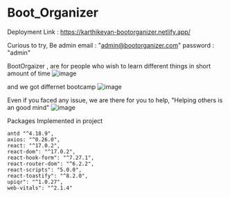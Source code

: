 # Boot_Organizer

Deployment Link : https://karthikeyan-bootorganizer.netlify.app/

Curious to try,
Be admin 
email : "admin@bootorganizer.com"
password : "admin"

BootOrgaizer , are for people who wish to learn different things in short amount of time
![image](https://user-images.githubusercontent.com/60779362/156768073-5a84574f-1f12-4ba9-b298-bea9f4b66a12.png)

and we got differnet bootcamp 
![image](https://user-images.githubusercontent.com/60779362/156768208-0363875c-570f-4e16-8e06-45b79030ce1b.png)


Even if you faced any issue, we are there for you to help, "Helping others is an good mind"
![image](https://user-images.githubusercontent.com/60779362/156768349-2e3fd6a2-8bf6-4cd8-a5fc-54f8644c993b.png)


Packages Implemented in project

    antd "^4.18.9",
    axios: "^0.26.0",
    react: "^17.0.2",
    react-dom": "^17.0.2",
    react-hook-form": "^7.27.1",
    react-router-dom": "^6.2.2",
    react-scripts": "5.0.0",
    react-toastify": "^8.2.0",
    upiqr": "^1.0.27",
    web-vitals": "^2.1.4"
